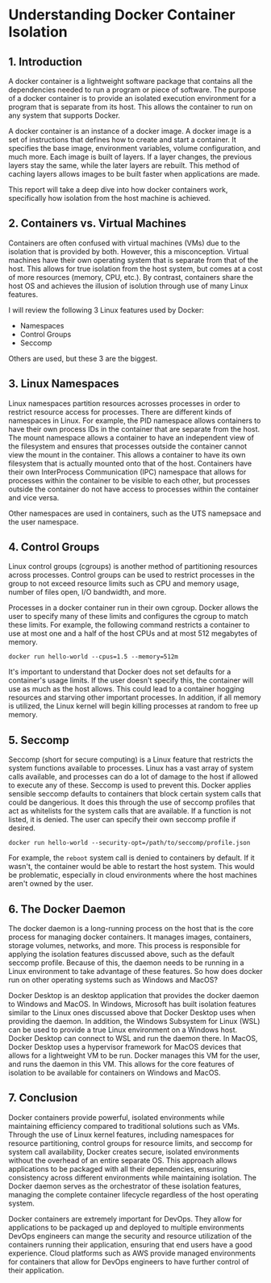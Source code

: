 # Understanding Docker Container Isolation

## 1. Introduction
A docker container is a lightweight software package that contains all the dependencies needed to run a program or piece of software. The purpose of a docker container is to provide an isolated execution environment for a program that is separate from its host. This allows the container to run on any system that supports Docker.

A docker container is an instance of a docker image. A docker image is a set of instructions that defines how to create and start a container. It specifies the base image, environment variables, volume configuration, and much more. Each image is built of layers. If a layer changes, the previous layers stay the same, while the later layers are rebuilt. This method of caching layers allows images to be built faster when applications are made. 

This report will take a deep dive into how docker containers work, specifically how isolation from the host machine is achieved.

## 2. Containers vs. Virtual Machines
Containers are often confused with virtual machines (VMs) due to the isolation that is provided by both. However, this a misconception. Virtual machines have their own operating system that is separate from that of the host. This allows for true isolation from the host system, but comes at a cost of more resources (memory, CPU, etc.). By contrast, containers share the host OS and achieves the illusion of isolution through use of many Linux features.

I will review the following 3 Linux features used by Docker:
- Namespaces
- Control Groups
- Seccomp

Others are used, but these 3 are the biggest. 

## 3. Linux Namespaces
Linux namespaces partition resources acrosses processes in order to restrict resource access for processes. There are different kinds of namespaces in Linux. For example, the PID namespace allows containers to have their own process IDs in the container that are separate from the host. The mount namespace allows a container to have an independent view of the filesystem and ensures that processes outside the container cannot view the mount in the container. This allows a container to have its own filesystem that is actually mounted onto that of the host. Containers have their own InterProcess Communication (IPC) namespace that allows for processes within the container to be visible to each other, but processes outside the container do not have access to processes within the container and vice versa. 

Other namespaces are used in containers, such as the UTS namepsace and the user namespace.

## 4. Control Groups
Linux control groups (cgroups) is another method of partitioning resources across processes. Control groups can be used to restrict processes in the group to not exceed resource limits such as CPU and memory usage, number of files open, I/O bandwidth, and more. 

Processes in a docker container run in their own cgroup. Docker allows the user to specify many of these limits and configures the cgroup to match these limits. For example, the following command restricts a container to use at most one and a half of the host CPUs and at most 512 megabytes of memory. 

```
docker run hello-world --cpus=1.5 --memory=512m
```

It's important to understand that Docker does not set defaults for a container's usage limits. If the user doesn't specify this, the container will use as much as the host allows. This could lead to a container hogging resources and starving other important processes. In addition, if all memory is utilized, the Linux kernel will begin killing processes at random to free up memory. 


## 5. Seccomp
Seccomp (short for secure computing) is a Linux feature that restricts the system functions available to processes. Linux has a vast array of system calls available, and processes can do a lot of damage to the host if allowed to execute any of these. Seccomp is used to prevent this. Docker applies sensible seccomp defaults to containers that block certain system calls that could be dangerious. It does this through the use of seccomp profiles that act as whitelists for the system calls that are available. If a function is not listed, it is denied. The user can specify their own seccomp profile if desired. 

```
docker run hello-world --security-opt=/path/to/seccomp/profile.json
```

For example, the `reboot` system call is denied to containers by default. If it wasn't, the container would be able to restart the host system. This would be problematic, especially in cloud environments where the host machines aren't owned by the user.

## 6. The Docker Daemon
The docker daemon is a long-running process on the host that is the core process for managing docker containers. It manages images, containers, storage volumes, networks, and more. This process is responsible for applying the isolation features discussed above, such as the default seccomp profile. Because of this, the daemon needs to be running in a Linux environment to take advantage of these features. So how does docker run on other operating systems such as Windows and MacOS?

Docker Desktop is an desktop application that provides the docker daemon to Windows and MacOS. In Windows, Microsoft has built isolation features similar to the Linux ones discussed above that Docker Desktop uses when providing the daemon. In addition, the Windows Subsystem for Linux (WSL) can be used to provide a true Linux environment on a Windows host. Docker Desktop can connect to WSL and run the daemon there. In MacOS, Docker Desktop uses a hypervisor framework for MacOS devices that allows for a lightweight VM to be run. Docker manages this VM for the user, and runs the daemon in this VM. This allows for the core features of isolation to be available for containers on Windows and MacOS. 

## 7. Conclusion
Docker containers provide powerful, isolated environments while maintaining efficiency compared to traditional solutions such as VMs. Through the use of Linux kernel features, including namespaces for resource partitioning, control groups for resource limits, and seccomp for system call availability, Docker creates secure, isolated environments without the overhead of an entire separate OS.
This approach allows applications to be packaged with all their dependencies, ensuring consistency across different environments while maintaining isolation. The Docker daemon serves as the orchestrator of these isolation features, managing the complete container lifecycle regardless of the host operating system.

Docker containers are extremely important for DevOps. They allow for applications to be packaged up and deployed to multiple environments DevOps engineers can mange the security and resource utilization of the containers running their application, ensuring that end users have a good experience. Cloud platforms such as AWS provide managed environments for containers that allow for DevOps engineers to have further control of their application. 